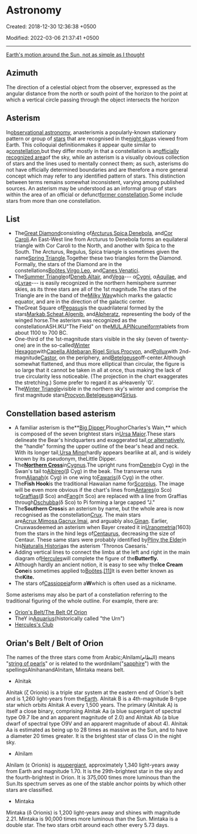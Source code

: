 # Astronomy

Created: 2018-12-30 12:36:38 +0500

Modified: 2022-03-06 21:37:41 +0500

---

[Earth's motion around the Sun, not as simple as I thought](https://youtu.be/82p-DYgGFjI)

## Azimuth

The direction of a celestial object from the observer, expressed as the angular distance from the north or south point of the horizon to the point at which a vertical circle passing through the object intersects the horizon

## Asterism

In[observational astronomy](https://en.wikipedia.org/wiki/Observational_astronomy), anasterismis a popularly-known stationary pattern or group of [stars](https://en.wikipedia.org/wiki/Star) that are recognised in the[night sky](https://en.wikipedia.org/wiki/Night_sky)as viewed from Earth. This colloquial definitionmakes it appear quite similar to a[constellation](https://en.wikipedia.org/wiki/Constellation),but they differ mostly in that a constellation is an[officially recognized area](https://en.wikipedia.org/wiki/88_modern_constellations)of the sky, while an asterism is a visually obvious collection of stars and the lines used to mentally connect them; as such, asterisms do not have officially determined boundaries and are therefore a more general concept which may refer to any identified pattern of stars. This distinction between terms remains somewhat inconsistent, varying among published sources. An asterism may be understood as an informal group of stars within the area of an official or defunct[former constellation](https://en.wikipedia.org/wiki/Former_constellations).Some include stars from more than one constellation.

## List
-   The[Great Diamond](https://en.wikipedia.org/wiki/Great_Diamond)consisting of[Arcturus](https://en.wikipedia.org/wiki/Arcturus),[Spica](https://en.wikipedia.org/wiki/Spica),[Denebola](https://en.wikipedia.org/wiki/Denebola), and[Cor Caroli](https://en.wikipedia.org/wiki/Cor_Caroli).An East-West line from Arcturus to Denebola forms an equilateral triangle with Cor Caroli to the North, and another with Spica to the South. The Arcturus, Regulus, Spica triangle is sometimes given the name[Spring Triangle](https://en.wikipedia.org/wiki/Spring_Triangle).Together these two triangles form the Diamond. Formally, the stars of the Diamond are in the constellations[Boötes](https://en.wikipedia.org/wiki/Bo%C3%B6tes),[Virgo](https://en.wikipedia.org/wiki/Virgo_(constellation)),[Leo](https://en.wikipedia.org/wiki/Leo_(constellation)), and[Canes Venatici](https://en.wikipedia.org/wiki/Canes_Venatici).
-   The[Summer Triangle](https://en.wikipedia.org/wiki/Summer_Triangle)of[Deneb](https://en.wikipedia.org/wiki/Deneb),[Altair](https://en.wikipedia.org/wiki/Altair), and[Vega](https://en.wikipedia.org/wiki/Vega)--- α[Cygni](https://en.wikipedia.org/wiki/Cygnus_(constellation)), α[Aquilae](https://en.wikipedia.org/wiki/Aquila_(constellation)), and α[Lyrae](https://en.wikipedia.org/wiki/Lyra)--- is easily recognized in the northern hemisphere summer skies, as its three stars are all of the 1st magnitude.The stars of the Triangle are in the band of the[Milky Way](https://en.wikipedia.org/wiki/Milky_Way)which marks the galactic equator, and are in the direction of the galactic center.
-   TheGreat Square of[Pegasus](https://en.wikipedia.org/wiki/Pegasus_(constellation))is the quadrilateral formed by the stars[Markab](https://en.wikipedia.org/wiki/Alpha_Pegasi),[Scheat](https://en.wikipedia.org/wiki/Beta_Pegasi),[Algenib](https://en.wikipedia.org/wiki/Gamma_Pegasi), and[Alpheratz](https://en.wikipedia.org/wiki/Alpha_Andromedae), representing the body of the winged horse.The asterism was recognized as the constellationASH.IKU"The Field" on the[MUL.APIN](https://en.wikipedia.org/wiki/MUL.APIN)[cuneiform](https://en.wikipedia.org/wiki/Cuneiform)tablets from about 1100 to 700 BC.
-   One-third of the 1st-magnitude stars visible in the sky (seven of twenty-one) are in the so-called[Winter Hexagon](https://en.wikipedia.org/wiki/Winter_Hexagon)with[Capella](https://en.wikipedia.org/wiki/Capella_(star)),[Aldebaran](https://en.wikipedia.org/wiki/Aldebaran),[Rigel](https://en.wikipedia.org/wiki/Rigel),[Sirius](https://en.wikipedia.org/wiki/Sirius),[Procyon](https://en.wikipedia.org/wiki/Procyon), and[Pollux](https://en.wikipedia.org/wiki/Pollux_(star))with 2nd-magnitude[Castor](https://en.wikipedia.org/wiki/Castor_(star)), on the periphery, and[Betelgeuse](https://en.wikipedia.org/wiki/Betelgeuse)off-center.Although somewhat flattened, and thus more elliptical than circular, the figure is so large that it cannot be taken in all at once, thus making the lack of true circularity less noticeable. (The projection in the chart exaggerates the stretching.) Some prefer to regard it as aHeavenly 'G'.
-   The[Winter Triangle](https://en.wikipedia.org/wiki/Winter_Triangle)visible in the northern sky's winter and comprise the first magnitude stars[Procyon](https://en.wikipedia.org/wiki/Procyon),[Betelgeuse](https://en.wikipedia.org/wiki/Betelgeuse)and[Sirius](https://en.wikipedia.org/wiki/Sirius).

## Constellation based asterism
-   A familiar asterism is the**[Big Dipper](https://en.wikipedia.org/wiki/Big_Dipper),PloughorCharles's Wain,** which is composed of the seven brightest stars in[Ursa Major](https://en.wikipedia.org/wiki/Ursa_Major).These stars delineate the Bear's hindquarters and exaggerated tail,[or alternatively](https://en.wikipedia.org/wiki/Ursa_Major#Graphic_visualisation), the "handle" forming the upper outline of the bear's head and neck. With its longer tail,[Ursa Minor](https://en.wikipedia.org/wiki/Ursa_Minor)hardly appears bearlike at all, and is widely known by its pseudonym, theLittle Dipper.
-   The[**Northern Cross**](https://en.wikipedia.org/wiki/Northern_Cross_(asterism))in[Cygnus](https://en.wikipedia.org/wiki/Cygnus_(constellation)).The upright runs from[Deneb](https://en.wikipedia.org/wiki/Deneb)(α Cyg) in the Swan's tail to[Albireo](https://en.wikipedia.org/wiki/Albireo)(β Cyg) in the beak. The transverse runs from[Aljanah](https://en.wikipedia.org/wiki/Epsilon_Cygni)(ε Cyg) in one wing to[Fawaris](https://en.wikipedia.org/wiki/Delta_Cygni)(δ Cyg) in the other.
-   The**Fish Hook**is the traditional Hawaiian name for[Scorpius](https://en.wikipedia.org/wiki/Scorpius). The image will be even more obvious if the chart's lines from[Antares](https://en.wikipedia.org/wiki/Antares)(α Sco) to[Graffias](https://en.wikipedia.org/wiki/Beta_Scorpii)(β Sco) and[Fang](https://en.wikipedia.org/wiki/Pi_Scorpii)(π Sco) are replaced with a line from Graffias through[Dschubba](https://en.wikipedia.org/wiki/Delta_Scorpii)(δ Sco) to Pi forming a large capped "J."
-   The**Southern Cross**is an asterism by name, but the whole area is now recognised as the constellation[Crux](https://en.wikipedia.org/wiki/Crux). The main stars are[Acrux](https://en.wikipedia.org/wiki/Acrux),[Mimosa](https://en.wikipedia.org/wiki/Beta_Crucis),[Gacrux](https://en.wikipedia.org/wiki/Gacrux),[Imai](https://en.wikipedia.org/wiki/Delta_Crucis), and arguably also,[Ginan](https://en.wikipedia.org/wiki/Epsilon_Crucis). Earlier, Cruxwasdeemed an asterism when Bayer created it in[Uranometria](https://en.wikipedia.org/wiki/Uranometria)(1603) from the stars in the hind legs of[Centaurus](https://en.wikipedia.org/wiki/Centaurus), decreasing the size of Centaur. These same stars were probably identified by[Pliny the Elder](https://en.wikipedia.org/wiki/Pliny_the_Elder)in his[Naturalis Historia](https://en.wikipedia.org/wiki/Naturalis_Historia)as the asterism 'Thronos Caesaris.'
-   Adding vertical lines to connect the limbs at the left and right in the main diagram of[Hercules](https://en.wikipedia.org/wiki/Hercules_(constellation))will complete the figure of the**Butterfly.**
-   Although hardly an ancient notion, it is easy to see why the**Ice Cream Cone**is sometimes applied to[Boötes](https://en.wikipedia.org/wiki/Bo%C3%B6tes).[[11]](https://en.wikipedia.org/wiki/Asterism_(astronomy)#cite_note-12)It is even better known as the**Kite.**
-   The stars of[Cassiopeia](https://en.wikipedia.org/wiki/Cassiopeia_(constellation))form a**W**which is often used as a nickname.

Some asterisms may also be part of a constellation referring to the traditional figuring of the whole outline. For example, there are:
-   [Orion's Belt/The Belt Of Orion](https://en.wikipedia.org/wiki/Orion%27s_Belt)
-   TheY in[Aquarius](https://en.wikipedia.org/wiki/Aquarius_(constellation))(historically called "the Urn")
-   [Hercules's Club](https://en.wikipedia.org/wiki/Hercules_(constellation))

## Orian's Belt / Belt of Orion

The names of the three stars come from Arabic;Alnilam(النظام) means "[string of pearls](https://en.wikipedia.org/wiki/Pearl#Pearls_in_jewelry)" or is related to the wordnilam("[sapphire](https://en.wikipedia.org/wiki/Sapphire)") with the spellingsAlnihanandAlnitam, Mintaka means belt.
-   Alnitak

Alnitak (ζ Orionis) is a triple star system at the eastern end of Orion's belt and is 1,260 light-years from the[Earth](https://en.wikipedia.org/wiki/Earth). Alnitak B is a 4th-magnitude B-type star which orbits Alnitak A every 1,500 years. The primary (Alnitak A) is itself a close binary, comprising Alnitak Aa (a blue supergiant of spectral type O9.7 Ibe and an apparent magnitude of 2.0) and Alnitak Ab (a blue dwarf of spectral type O9V and an apparent magnitude of about 4). Alnitak Aa is estimated as being up to 28 times as massive as the Sun, and to have a diameter 20 times greater. It is the brightest star of class O in the night sky.
-   Alnilam

Alnilam (ε Orionis) is a[supergiant](https://en.wikipedia.org/wiki/Supergiant), approximately 1,340 light-years away from Earth and magnitude 1.70. It is the 29th-brightest star in the sky and the fourth-brightest in Orion. It is 375,000 times more luminous than the Sun.Its spectrum serves as one of the stable anchor points by which other stars are classified.
-   Mintaka

Mintaka (δ Orionis) is 1,200 light-years away and shines with magnitude 2.21. Mintaka is 90,000 times more luminous than the Sun. Mintaka is a double star. The two stars orbit around each other every 5.73 days.
